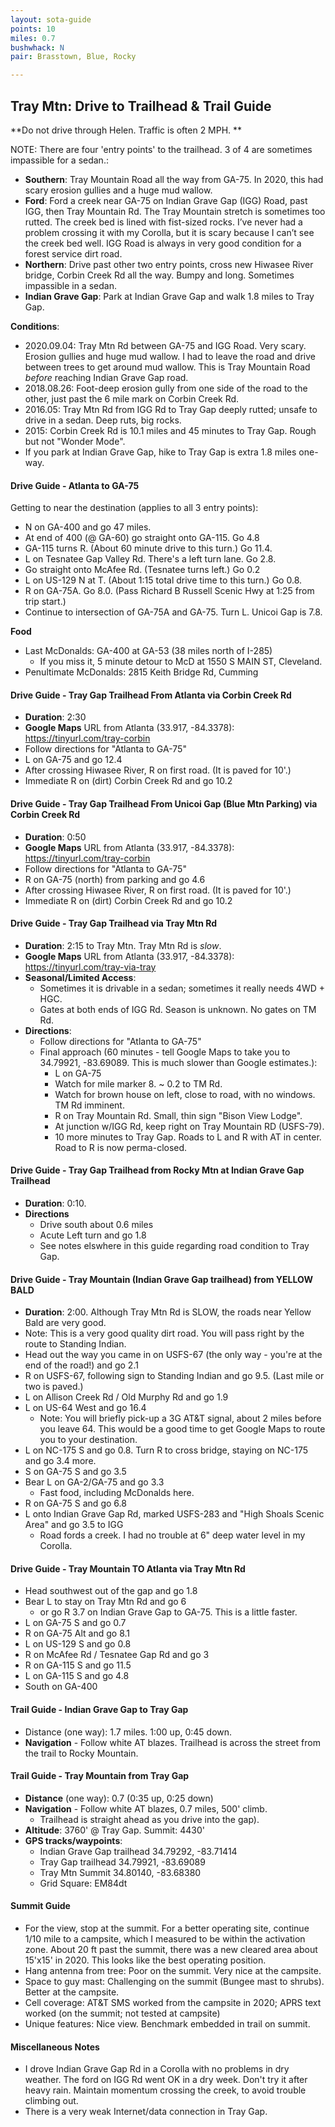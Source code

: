 ```yaml
---
layout: sota-guide
points: 10
miles: 0.7
bushwhack: N
pair: Brasstown, Blue, Rocky

---
```

Tray Mtn: Drive to Trailhead & Trail Guide
--------------------------------------------------------

**Do not drive through Helen.  Traffic is often 2 MPH. **

NOTE: There are four 'entry points' to the trailhead. 3 of 4 are sometimes impassible for a sedan.:

- **Southern**: Tray Mountain Road all the way from GA-75. In 2020, this had scary erosion gullies and a huge mud wallow.  
- **Ford**: Ford a creek near GA-75 on Indian Grave Gap (IGG) Road, past IGG, then Tray Mountain Rd. The Tray Mountain stretch is sometimes too rutted. The creek bed is lined with fist-sized rocks. I’ve never had a problem crossing it with my Corolla, but it is scary because I can’t see the creek bed well. IGG Road is always in very good condition for a forest service dirt road.
- **Northern**: Drive past other two entry points, cross new Hiwasee River bridge, Corbin Creek Rd all the way. Bumpy and long. Sometimes impassible in a sedan.
- **Indian Grave Gap**: Park at Indian Grave Gap and walk 1.8 miles to Tray Gap.

**Conditions**:

* 2020.09.04: Tray Mtn Rd between GA-75 and IGG Road. Very scary. Erosion gullies and huge mud wallow. I had to leave the road and drive between trees to get around mud wallow. This is Tray Mountain Road *before* reaching Indian Grave Gap road.
* 2018.08.26: Foot-deep erosion gully from one side of the road to the other, just past the 6 mile mark on Corbin Creek Rd.
* 2016.05: Tray Mtn Rd from IGG Rd to Tray Gap deeply rutted; unsafe to drive in a sedan. Deep ruts, big rocks.
* 2015: Corbin Creek Rd is 10.1 miles and 45 minutes to Tray Gap.  Rough but not "Wonder Mode".
* If you park at Indian Grave Gap, hike to Tray Gap is extra 1.8 miles one-way.



#### Drive Guide - Atlanta to GA-75

Getting to near the destination (applies to all 3 entry points):

- N on GA-400 and go 47 miles.
- At end of 400 (@ GA-60) go straight onto GA-115. Go 4.8
- GA-115 turns R.  (About 60 minute drive to this turn.) Go 11.4.
- L on Tesnatee Gap Valley Rd. There's a left turn lane.  Go 2.8.
- Go straight onto McAfee Rd. (Tesnatee turns left.)  Go 0.2
- L on US-129 N at T. (About 1:15 total drive time to this turn.) Go 0.8.
- R on GA-75A. Go 8.0.  (Pass Richard B Russell Scenic Hwy at 1:25 from trip start.)
- Continue to intersection of GA-75A and GA-75. Turn L. Unicoi Gap is 7.8.

**Food**

- Last McDonalds: GA-400 at GA-53 (38 miles north of I-285)
  - If you miss it, 5 minute detour to McD at 1550 S MAIN ST, Cleveland.
- Penultimate McDonalds: 2815 Keith Bridge Rd, Cumming



#### Drive Guide - Tray Gap Trailhead From Atlanta via Corbin Creek Rd

- **Duration**: 2:30
- **Google Maps** URL from Atlanta (33.917, -84.3378): https://tinyurl.com/tray-corbin
- Follow directions for "Atlanta to GA-75"
- L on GA-75 and go 12.4
- After crossing Hiwasee River, R on first road. (It is paved for 10'.)
- Immediate R on (dirt) Corbin Creek Rd and go 10.2



#### Drive Guide - Tray Gap Trailhead From Unicoi Gap (Blue Mtn Parking) via Corbin Creek Rd

- **Duration**: 0:50
- **Google Maps** URL from Atlanta (33.917, -84.3378): https://tinyurl.com/tray-corbin
- Follow directions for "Atlanta to GA-75"
- R on GA-75 (north) from parking and go 4.6
- After crossing Hiwasee River, R on first road. (It is paved for 10'.)
- Immediate R on (dirt) Corbin Creek Rd and go 10.2



#### Drive Guide - Tray Gap Trailhead via Tray Mtn Rd

* **Duration**: 2:15 to Tray Mtn.  Tray Mtn Rd is *slow*.
* **Google Maps** URL from Atlanta (33.917, -84.3378): https://tinyurl.com/tray-via-tray
* **Seasonal/Limited Access**:
    * Sometimes it is drivable in a sedan; sometimes it really needs 4WD + HGC.
    * Gates at both ends of IGG Rd.  Season is unknown. No gates on TM Rd. 
* **Directions**:
    * Follow directions for "Atlanta to GA-75"
    * Final approach (60 minutes - tell Google Maps to take you to 34.79921, -83.69089.  This is much slower than Google estimates.):
        * L on GA-75
        * Watch for mile marker 8.  ~ 0.2 to TM Rd.
        * Watch for brown house on left, close to road, with no windows. TM Rd imminent.
        * R on Tray Mountain Rd.  Small, thin sign "Bison View Lodge".
        * At junction w/IGG Rd, keep right on Tray Mountain RD (USFS-79).
        * 10 more minutes to Tray Gap. Roads to L and R with AT in center.  Road to R is now perma-closed.



#### Drive Guide - Tray Gap Trailhead from Rocky Mtn at Indian Grave Gap Trailhead

* **Duration**: 0:10.
* **Directions**
    * Drive south about 0.6 miles
    * Acute Left turn and go 1.8
    * See notes elswhere in this guide regarding road condition to Tray Gap.



#### Drive Guide - Tray Mountain (Indian Grave Gap trailhead) from YELLOW BALD

* **Duration**: 2:00.  Although Tray Mtn Rd is SLOW, the roads near Yellow Bald are very good. 
* Note: This is a very good quality dirt road. You will pass right by the route to Standing Indian.
* Head out the way you came in on USFS-67 (the only way - you're at the end of the road!) and go 2.1
* R on USFS-67, following sign to Standing Indian and go 9.5.  (Last mile or two is paved.)
* L on Allison Creek Rd / Old Murphy Rd and go 1.9
* L on US-64 West and go 16.4
    * Note: You will briefly pick-up a 3G AT&T signal, about 2 miles before you leave 64.  This would be a good time to get Google Maps to route you to your destination.
* L on NC-175 S and go 0.8.  Turn R to cross bridge, staying on NC-175 and go 3.4 more.
* S on GA-75 S and go 3.5
* Bear L on GA-2/GA-75 and go 3.3
    * Fast food, including McDonalds here.
* R on GA-75 S and go 6.8
* L onto Indian Grave Gap Rd, marked USFS-283 and "High Shoals Scenic Area" and go 3.5 to IGG
    * Road fords a creek.  I had no trouble at 6" deep water level in my Corolla.

####  Drive Guide - Tray Mountain TO Atlanta via Tray Mtn Rd

* Head southwest out of the gap and go 1.8
* Bear L to stay on Tray Mtn Rd and go 6
    * or go R 3.7 on Indian Grave Gap to GA-75.  This is a little faster.
* L on GA-75 S and go 0.7
* R on GA-75 Alt and go 8.1
* L on US-129 S and go 0.8
* R on McAfee Rd / Tesnatee Gap Rd and go 3
* R on GA-115 S and go 11.5
* L on GA-115 S and go 4.8
* South on GA-400

#### Trail Guide - Indian Grave Gap to Tray Gap

* Distance (one way): 1.7 miles. 1:00 up, 0:45 down.
* **Navigation** - Follow white AT blazes. Trailhead is across the street from the trail to Rocky Mountain.

#### Trail Guide - Tray Mountain from Tray Gap

* **Distance** (one way): 0.7 (0:35 up, 0:25 down)
* **Navigation** - Follow white AT blazes, 0.7 miles, 500' climb.
    * Trailhead is straight ahead as you drive into the gap).
* **Altitude**: 3760' @ Tray Gap. Summit: 4430' 
* **GPS tracks/waypoints**:
    * Indian Grave Gap trailhead 34.79292, -83.71414
    * Tray Gap trailhead 34.79921, -83.69089
    * Tray Mtn Summit 34.80140, -83.68380
    * Grid Square: EM84dt

#### Summit Guide

* For the view, stop at the summit.  For a better operating site, continue 1/10 mile to a campsite, which I measured to be within the activation zone. About 20 ft past the summit, there was a new cleared area about 15'x15' in 2020. This looks like the best operating position.
* Hang antenna from tree: Poor on the summit. Very nice at the campsite.
* Space to guy mast: Challenging on the summit (Bungee mast to shrubs). Better at the campsite.
* Cell coverage: AT&T SMS worked from the campsite in 2020; APRS text worked (on the summit; not tested at campsite)
* Unique features: Nice view.  Benchmark embedded in trail on summit.


#### Miscellaneous Notes

* I drove Indian Grave Gap Rd in a Corolla with no problems in dry weather.  The ford on IGG Rd went OK in a dry week.  Don't try it after heavy rain. Maintain momentum crossing the creek, to avoid trouble climbing out.
* There is a very weak Internet/data connection in Tray Gap.
